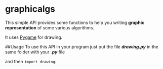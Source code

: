 # graphicalgs

This simple API provides some functions to help you writing **graphic representation** of some various algorithms.

It uses [Pygame](www.pygame.org) for drawing.

##Usage
To use this API in your program just put the file  _**drawing.py**_ in the same folder with your  _**.py**_  file

and then `import drawing`.
